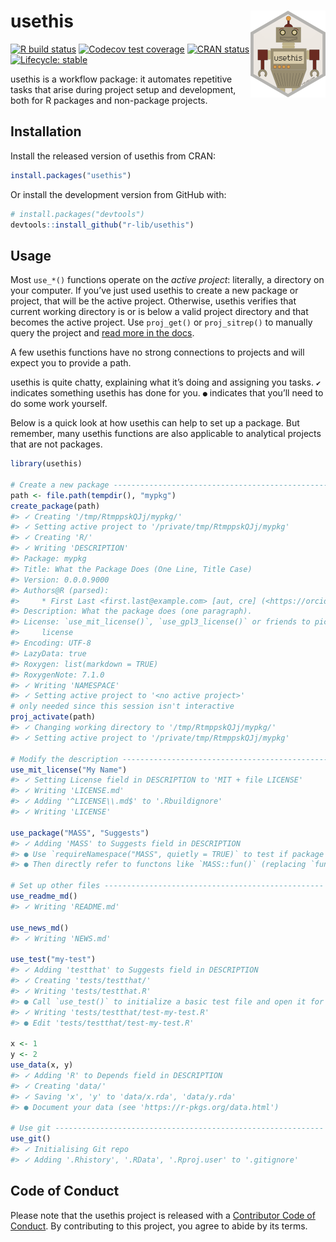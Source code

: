 
<!-- README.md is generated from README.Rmd. Please edit that file -->

# usethis <img src="man/figures/logo.png" align="right" height="139" />

<!-- badges: start -->

[![R build
status](https://github.com/r-lib/usethis/workflows/R-CMD-check/badge.svg)](https://github.com/r-lib/usethis/actions)
[![Codecov test
coverage](https://codecov.io/gh/r-lib/usethis/branch/master/graph/badge.svg)](https://codecov.io/gh/r-lib/usethis?branch=master)
[![CRAN
status](https://www.r-pkg.org/badges/version/usethis)](https://CRAN.R-project.org/package=usethis)
[![Lifecycle:
stable](https://img.shields.io/badge/lifecycle-stable-brightgreen.svg)](https://www.tidyverse.org/lifecycle/#stable)
<!-- badges: end -->

usethis is a workflow package: it automates repetitive tasks that arise
during project setup and development, both for R packages and
non-package projects.

## Installation

Install the released version of usethis from CRAN:

``` r
install.packages("usethis")
```

Or install the development version from GitHub with:

``` r
# install.packages("devtools")
devtools::install_github("r-lib/usethis")
```

## Usage

Most `use_*()` functions operate on the *active project*: literally, a
directory on your computer. If you’ve just used usethis to create a new
package or project, that will be the active project. Otherwise, usethis
verifies that current working directory is or is below a valid project
directory and that becomes the active project. Use `proj_get()` or
`proj_sitrep()` to manually query the project and [read more in the
docs](https://usethis.r-lib.org/reference/proj_utils.html).

A few usethis functions have no strong connections to projects and will
expect you to provide a path.

usethis is quite chatty, explaining what it’s doing and assigning you
tasks. `✔` indicates something usethis has done for you. `●` indicates
that you’ll need to do some work yourself.

Below is a quick look at how usethis can help to set up a package. But
remember, many usethis functions are also applicable to analytical
projects that are not packages.

``` r
library(usethis)

# Create a new package -------------------------------------------------
path <- file.path(tempdir(), "mypkg")
create_package(path)
#> ✓ Creating '/tmp/RtmppskQJj/mypkg/'
#> ✓ Setting active project to '/private/tmp/RtmppskQJj/mypkg'
#> ✓ Creating 'R/'
#> ✓ Writing 'DESCRIPTION'
#> Package: mypkg
#> Title: What the Package Does (One Line, Title Case)
#> Version: 0.0.0.9000
#> Authors@R (parsed):
#>     * First Last <first.last@example.com> [aut, cre] (<https://orcid.org/YOUR-ORCID-ID>)
#> Description: What the package does (one paragraph).
#> License: `use_mit_license()`, `use_gpl3_license()` or friends to pick a
#>     license
#> Encoding: UTF-8
#> LazyData: true
#> Roxygen: list(markdown = TRUE)
#> RoxygenNote: 7.1.0
#> ✓ Writing 'NAMESPACE'
#> ✓ Setting active project to '<no active project>'
# only needed since this session isn't interactive
proj_activate(path)
#> ✓ Changing working directory to '/tmp/RtmppskQJj/mypkg/'
#> ✓ Setting active project to '/private/tmp/RtmppskQJj/mypkg'

# Modify the description ----------------------------------------------
use_mit_license("My Name")
#> ✓ Setting License field in DESCRIPTION to 'MIT + file LICENSE'
#> ✓ Writing 'LICENSE.md'
#> ✓ Adding '^LICENSE\\.md$' to '.Rbuildignore'
#> ✓ Writing 'LICENSE'

use_package("MASS", "Suggests")
#> ✓ Adding 'MASS' to Suggests field in DESCRIPTION
#> ● Use `requireNamespace("MASS", quietly = TRUE)` to test if package is installed
#> ● Then directly refer to functons like `MASS::fun()` (replacing `fun()`).

# Set up other files -------------------------------------------------
use_readme_md()
#> ✓ Writing 'README.md'

use_news_md()
#> ✓ Writing 'NEWS.md'

use_test("my-test")
#> ✓ Adding 'testthat' to Suggests field in DESCRIPTION
#> ✓ Creating 'tests/testthat/'
#> ✓ Writing 'tests/testthat.R'
#> ● Call `use_test()` to initialize a basic test file and open it for editing.
#> ✓ Writing 'tests/testthat/test-my-test.R'
#> ● Edit 'tests/testthat/test-my-test.R'

x <- 1
y <- 2
use_data(x, y)
#> ✓ Adding 'R' to Depends field in DESCRIPTION
#> ✓ Creating 'data/'
#> ✓ Saving 'x', 'y' to 'data/x.rda', 'data/y.rda'
#> ● Document your data (see 'https://r-pkgs.org/data.html')

# Use git ------------------------------------------------------------
use_git()
#> ✓ Initialising Git repo
#> ✓ Adding '.Rhistory', '.RData', '.Rproj.user' to '.gitignore'
```

## Code of Conduct

Please note that the usethis project is released with a [Contributor
Code of Conduct](https://usethis.r-lib.org/CODE_OF_CONDUCT.html). By
contributing to this project, you agree to abide by its terms.
